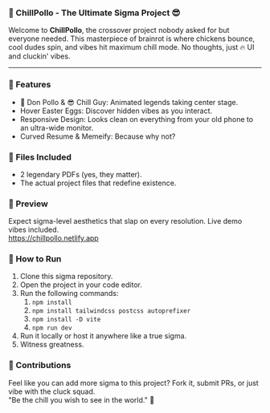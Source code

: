 

### 🐔 ChillPollo - The Ultimate Sigma Project 😎
Welcome to **ChillPollo**, the crossover project nobody asked for but everyone needed. This masterpiece of brainrot is where chickens bounce, cool dudes spin, and vibes hit maximum chill mode. No thoughts, just 🔥 UI and cluckin' vibes.

<hr>

### 🌟 Features
- 🐔 Don Pollo & 😎 Chill Guy: Animated legends taking center stage.
- Hover Easter Eggs: Discover hidden vibes as you interact.
- Responsive Design: Looks clean on everything from your old phone to an ultra-wide monitor.
- Curved Resume & Memeify: Because why not?


### 📂 Files Included
- 2 legendary PDFs (yes, they matter).
- The actual project files that redefine existence.


### 📸 Preview
Expect sigma-level aesthetics that slap on every resolution. Live demo vibes included. <br>
https://chillpollo.netlify.app

### 🚀 How to Run
1) Clone this sigma repository.
2) Open the project in your code editor.
3) Run the following commands: <br>
   1) `npm install`
   2) `npm install tailwindcss postcss autoprefixer`
   3) `npm install -D vite`
   4) `npm run dev`
4) Run it locally or host it anywhere like a true sigma.
5) Witness greatness.

### 🤝 Contributions
Feel like you can add more sigma to this project? Fork it, submit PRs, or just vibe with the cluck squad.
<br>
"Be the chill you wish to see in the world." 🐔
